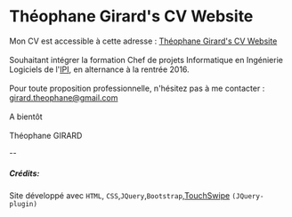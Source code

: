 # Théophane Girard's CV Website

Mon CV est accessible à cette adresse : [Théophane Girard's CV Website](https://girard-theophane.github.io/)
<br><br>
Souhaitant intégrer la formation Chef de projets Informatique en Ingénierie Logiciels de l'[IPI](http://www.ipi-ecoles.com/), en alternance à la rentrée 2016.
<br><br>
Pour toute proposition professionnelle, n'hésitez pas à me contacter : girard.theophane@gmail.com
<br><br>
A bientôt
<br><br>
Théophane GIRARD

--

##### Crédits:

Site développé avec ```HTML```, ```CSS```,```JQuery```,```Bootstrap```,[TouchSwipe](https://github.com/mattbryson/TouchSwipe-Jquery-Plugin) ```(JQuery-plugin)```
